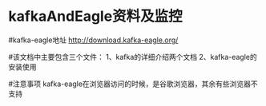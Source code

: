# kafkaAndEagle资料及监控


#kafka-eagle地址
http://download.kafka-eagle.org/

#该文档中主要包含三个文件：
1、kafka的详细介绍两个文档
2、kafka-eagle的安装使用

#注意事项
kafka-eagle在浏览器访问的时候，是谷歌浏览器，其余有些浏览器不支持
